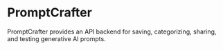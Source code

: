 # PromptCrafter
PromptCrafter provides an API backend for saving, categorizing, sharing, and testing generative AI prompts.
